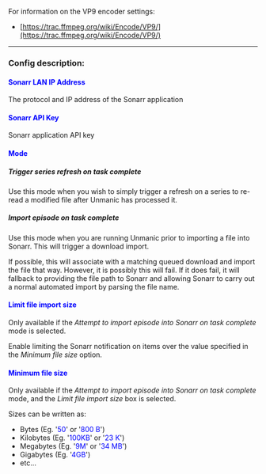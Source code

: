 

For information on the VP9 encoder settings:
- [https://trac.ffmpeg.org/wiki/Encode/VP9/](https://trac.ffmpeg.org/wiki/Encode/VP9/)

---

### Config description:


#### <span style="color:blue">Sonarr LAN IP Address</span>
The protocol and IP address of the Sonarr application


#### <span style="color:blue">Sonarr API Key</span>
Sonarr application API key


#### <span style="color:blue">Mode</span>

##### Trigger series refresh on task complete
Use this mode when you wish to simply trigger a refresh on a series to re-read a modified file after Unmanic has 
processed it.

##### Import episode on task complete
Use this mode when you are running Unmanic prior to importing a file into Sonarr. 
This will trigger a download import.

If possible, this will associate with a matching queued download and import the file that way. However, it is possibly this will fail.
If it does fail, it will fallback to providing the file path to Sonarr and allowing Sonarr to carry out a normal 
automated import by parsing the file name.


#### <span style="color:blue">Limit file import size</span>
Only available if the *Attempt to import episode into Sonarr on task complete* mode is selected.

Enable limiting the Sonarr notification on items over the value specified in the *Minimum file size* option.


#### <span style="color:blue">Minimum file size</span>
Only available if the *Attempt to import episode into Sonarr on task complete* mode, and the *Limit file import size* 
box is selected.

Sizes can be written as:

- Bytes (Eg. '<span style="color:blue">50</span>' or '<span style="color:blue">800 B</span>')
- Kilobytes (Eg. '<span style="color:blue">100KB</span>' or '<span style="color:blue">23 K</span>')
- Megabytes (Eg. '<span style="color:blue">9M</span>' or '<span style="color:blue">34 MB</span>')
- Gigabytes (Eg. '<span style="color:blue">4GB</span>')
- etc...

